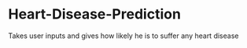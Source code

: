 # Heart-Disease-Prediction
Takes user inputs and gives how likely he is to suffer any heart disease

